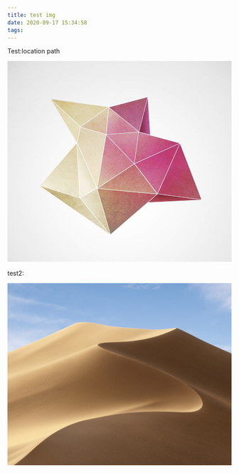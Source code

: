 ```yaml
---
title: test img
date: 2020-09-17 15:34:58
tags:
---
```




<!-- more -->

Test:location path

![](../img/avatar.png)



test2:

![](../img/desktop.png)


